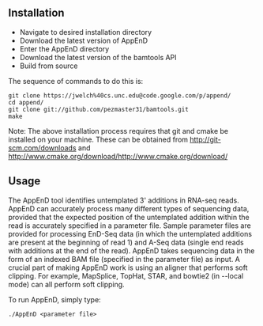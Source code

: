 ## Installation

- Navigate to desired installation directory
- Download the latest version of AppEnD
- Enter the AppEnD directory
- Download the latest version of the bamtools API
- Build from source

The sequence of commands to do this is:
```
git clone https://jwelch%40cs.unc.edu@code.google.com/p/append/
cd append/
git clone git://github.com/pezmaster31/bamtools.git
make
```

Note: The above installation process requires that git and cmake be installed on your machine. These can
be obtained from http://git-scm.com/downloads and http://www.cmake.org/download/http://www.cmake.org/download/

## Usage
The AppEnD tool identifies untemplated 3' additions in RNA-seq reads. AppEnD can accurately process many 
different types of sequencing data, provided that the expected position of the untemplated addition within
the read is accurately specified in a parameter file. Sample parameter files are provided for processing 
EnD-Seq data (in which the untemplated additions are present at the beginning of read 1) and A-Seq data 
(single end reads with additions at the end of the read). AppEnD takes sequencing data in the form of an 
indexed BAM file (specified in the parameter file) as input. A crucial part of making AppEnD work is 
using an aligner that performs soft clipping. For example, MapSplice, TopHat, STAR, and bowtie2 (in 
--local mode) can all perform soft clipping. 

To run AppEnD, simply type:
```
./AppEnD <parameter file>
```
